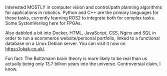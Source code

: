 Interested MOSTLY in computer vision and control/path planning algorithms for applications in robotics. Python and C++ are the primary languages for these tasks, currently learning ROS2 to integrate both for complex tasks. Some SystemVerilog here for FPGAs.

Also dabbled a bit into Docker, HTML, JavaScript, CSS, Nginx and SQL in order to run a ecommerce website/personal portfolio, linked to a functional database on a Linux Debian server. You can visit it now on https://okak.co.uk/.

Fun fact: 
The Boltzmann brain theory is more likely to be real than us actually being only 13.7 billion years into the universe. Controversial claim, I know.

